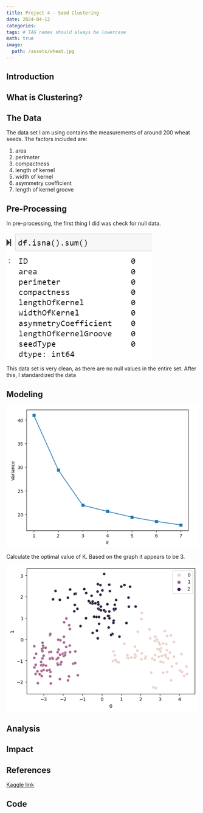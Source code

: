 ```yaml
---
title: Project 4 - Seed Clustering
date: 2024-04-12
categories: 
tags: # TAG names should always be lowercase
math: true
image:
  path: /assets/wheat.jpg
---
```


## Introduction
## What is Clustering?
## The Data
The data set I am using contains the measurements of around 200 wheat seeds. The factors included are:
1. area
2. perimeter
3. compactness
4. length of kernel
5. width of kernel
6. asymmetry coefficient
7. length of kernel groove

## Pre-Processing
In pre-processing, the first thing I did was check for null data. 

![null](assets/seednulls.png)

This data set is very clean, as there are no null values in the entire set. After this, I standardized the data
## Modeling

![k](assets/k.png)

Calculate the optimal value of K. Based on the graph it appears to be 3. 

![clusters](assets/clusters.png)


## Analysis
## Impact
## References
[Kaggle link](https://data.world/databeats/seeds)
## Code
